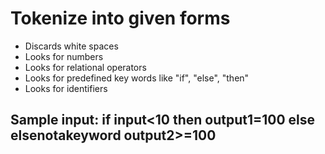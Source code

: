 # Tokenize into given forms
- Discards white spaces
- Looks for numbers
- Looks for relational operators
- Looks for predefined key words like "if", "else", "then" 
- Looks for identifiers

## Sample input: if input<10 then output1=100 else elsenotakeyword output2>=100
